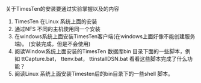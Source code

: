 关于TimesTen的安装要通过实验掌握以及的内容
1. TimesTen 在Linux 系统上面的安装
2. 通过NFS 不同的主机使用同一个安装
3. 在windows系统上面安装TimesTen客户端(在windows上面好像不能创建服务端)。 (安装完成，但是不会使用)
4. 阅读Window系统上面安装的TimesTen 数据库bin 目录下面的一些脚本，例如 ttCapture.bat， ttenv.bat， ttinstallDSN.bat 看看这些脚本完成了什么功能？ 
5. 阅读Linux 系统上面安装Timesten后的bin目录下的一些shell 脚本。 





